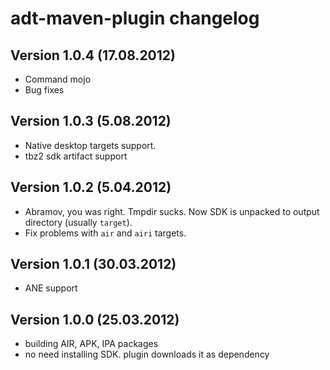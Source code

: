 adt-maven-plugin changelog
===================

Version 1.0.4 (17.08.2012)
------------------------

- Command mojo
- Bug fixes

Version 1.0.3 (5.08.2012)
------------------------

- Native desktop targets support.
- tbz2 sdk artifact support

Version 1.0.2 (5.04.2012)
------------------------

- Abramov, you was right. Tmpdir sucks. Now SDK is unpacked to output directory (usually `target`).
- Fix problems with `air` and `airi` targets. 

Version 1.0.1 (30.03.2012)
------------------------

- ANE support

Version 1.0.0 (25.03.2012)
------------------------

- building AIR, APK, IPA packages
- no need installing SDK. plugin downloads it as dependency
